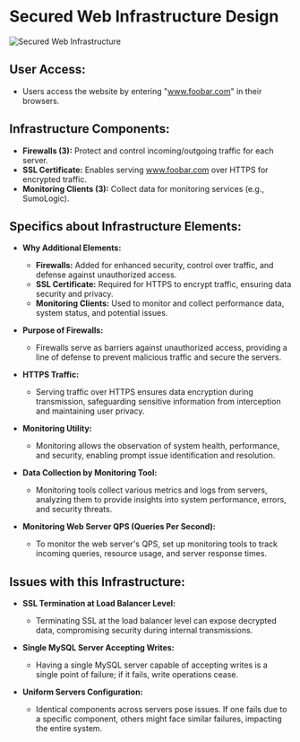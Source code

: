 # Secured Web Infrastructure Design

![Secured Web Infrastructure](2-secured_web_infrastructure.png)

## User Access:

- Users access the website by entering "www.foobar.com" in their browsers.

## Infrastructure Components:

- **Firewalls (3):** Protect and control incoming/outgoing traffic for each server.
- **SSL Certificate:** Enables serving www.foobar.com over HTTPS for encrypted traffic.
- **Monitoring Clients (3):** Collect data for monitoring services (e.g., SumoLogic).

## Specifics about Infrastructure Elements:

- **Why Additional Elements:**

  - **Firewalls:** Added for enhanced security, control over traffic, and defense against unauthorized access.
  - **SSL Certificate:** Required for HTTPS to encrypt traffic, ensuring data security and privacy.
  - **Monitoring Clients:** Used to monitor and collect performance data, system status, and potential issues.

- **Purpose of Firewalls:**

  - Firewalls serve as barriers against unauthorized access, providing a line of defense to prevent malicious traffic and secure the servers.

- **HTTPS Traffic:**

  - Serving traffic over HTTPS ensures data encryption during transmission, safeguarding sensitive information from interception and maintaining user privacy.

- **Monitoring Utility:**

  - Monitoring allows the observation of system health, performance, and security, enabling prompt issue identification and resolution.

- **Data Collection by Monitoring Tool:**

  - Monitoring tools collect various metrics and logs from servers, analyzing them to provide insights into system performance, errors, and security threats.

- **Monitoring Web Server QPS (Queries Per Second):**
  - To monitor the web server's QPS, set up monitoring tools to track incoming queries, resource usage, and server response times.

## Issues with this Infrastructure:

- **SSL Termination at Load Balancer Level:**

  - Terminating SSL at the load balancer level can expose decrypted data, compromising security during internal transmissions.

- **Single MySQL Server Accepting Writes:**

  - Having a single MySQL server capable of accepting writes is a single point of failure; if it fails, write operations cease.

- **Uniform Servers Configuration:**
  - Identical components across servers pose issues. If one fails due to a specific component, others might face similar failures, impacting the entire system.
